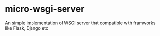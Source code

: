# micro-wsgi-server
An simple implementation of WSGI server that compatible with framworks like Flask, Django etc
